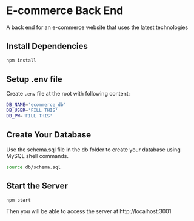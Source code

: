 # E-commerce Back End
A back end for an e-commerce website that uses the latest technologies

## Install Dependencies
```bash
npm install
```

## Setup .env file
Create `.env` file at the root with following content:
```bash
DB_NAME='ecommerce_db'
DB_USER='FILL THIS'
DB_PW='FILL THIS'
```

## Create Your Database
Use the schema.sql file in the db folder to create your database using MySQL shell commands.
```bash
source db/schema.sql
```

## Start the Server
```bash
npm start
```
Then you will be able to access the server at http://localhost:3001